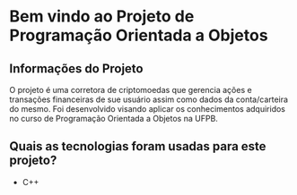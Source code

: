# Bem vindo ao Projeto de Programação Orientada a Objetos

## Informações do Projeto

O projeto é uma corretora de criptomoedas que gerencia ações e transações financeiras de sue usuário assim como dados da conta/carteira do mesmo.
Foi desenvolvido visando aplicar os conhecimentos adquiridos no curso de Programação Orientada a Objetos na UFPB.

## Quais as tecnologias foram usadas para este projeto?

- C++
